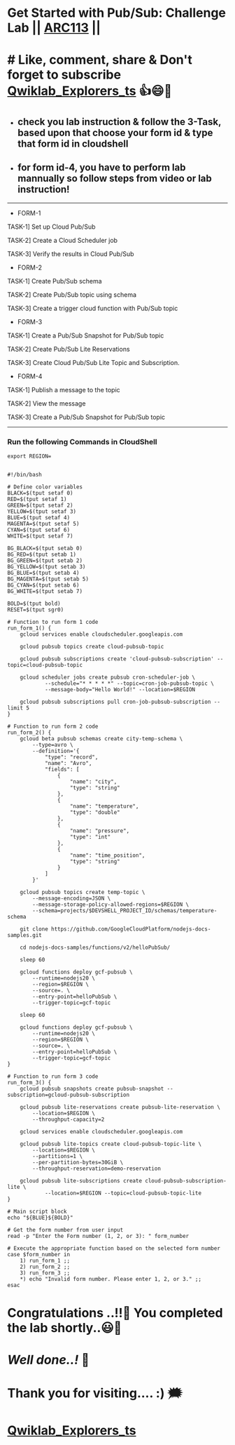 # Get Started with Pub/Sub: Challenge Lab || [ARC113](https://www.cloudskillsboost.google/course_templates/728/labs/511432) ||

# # Like, comment, share & Don't forget to subscribe [Qwiklab_Explorers_ts](https://youtube.com/@titashshil?si=RgamNu1dc9jVIbJN) 👍😄🤝


- ## check you lab instruction & follow the 3-Task, based upon that choose your form id & type that form id in cloudshell

- ## for form id-4, you have to perform lab mannually so follow steps from video or lab instruction!

---

- FORM-1

TASK-1] Set up Cloud Pub/Sub 

TASK-2] Create a Cloud Scheduler job

TASK-3] Verify the results in Cloud Pub/Sub


- FORM-2

TASK-1] Create Pub/Sub schema 

TASK-2] Create Pub/Sub topic using schema

TASK-3] Create a trigger cloud function with Pub/Sub topic


- FORM-3 

TASK-1] Create a Pub/Sub Snapshot for Pub/Sub topic 

TASK-2] Create Pub/Sub Lite Reservations

TASK-3] Create Cloud Pub/Sub Lite Topic and Subscription.


- FORM-4 

TASK-1] Publish a message to the topic 

TASK-2] View the message

TASK-3] Create a Pub/Sub Snapshot for Pub/Sub topic

--- 


### Run the following Commands in CloudShell

```
export REGION=
```


```

#!/bin/bash

# Define color variables
BLACK=$(tput setaf 0)
RED=$(tput setaf 1)
GREEN=$(tput setaf 2)
YELLOW=$(tput setaf 3)
BLUE=$(tput setaf 4)
MAGENTA=$(tput setaf 5)
CYAN=$(tput setaf 6)
WHITE=$(tput setaf 7)

BG_BLACK=$(tput setab 0)
BG_RED=$(tput setab 1)
BG_GREEN=$(tput setab 2)
BG_YELLOW=$(tput setab 3)
BG_BLUE=$(tput setab 4)
BG_MAGENTA=$(tput setab 5)
BG_CYAN=$(tput setab 6)
BG_WHITE=$(tput setab 7)

BOLD=$(tput bold)
RESET=$(tput sgr0)

# Function to run form 1 code
run_form_1() {
    gcloud services enable cloudscheduler.googleapis.com

    gcloud pubsub topics create cloud-pubsub-topic

    gcloud pubsub subscriptions create 'cloud-pubsub-subscription' --topic=cloud-pubsub-topic

    gcloud scheduler jobs create pubsub cron-scheduler-job \
            --schedule="* * * * *" --topic=cron-job-pubsub-topic \
            --message-body="Hello World!" --location=$REGION

    gcloud pubsub subscriptions pull cron-job-pubsub-subscription --limit 5
}

# Function to run form 2 code
run_form_2() {
    gcloud beta pubsub schemas create city-temp-schema \
        --type=avro \
        --definition='{
            "type": "record",
            "name": "Avro",
            "fields": [
                {
                    "name": "city",
                    "type": "string"
                },
                {
                    "name": "temperature",
                    "type": "double"
                },
                {
                    "name": "pressure",
                    "type": "int"
                },
                {
                    "name": "time_position",
                    "type": "string"
                }
            ]
        }'

    gcloud pubsub topics create temp-topic \
        --message-encoding=JSON \
        --message-storage-policy-allowed-regions=$REGION \
        --schema=projects/$DEVSHELL_PROJECT_ID/schemas/temperature-schema
    
    git clone https://github.com/GoogleCloudPlatform/nodejs-docs-samples.git

    cd nodejs-docs-samples/functions/v2/helloPubSub/

    sleep 60

    gcloud functions deploy gcf-pubsub \
        --runtime=nodejs20 \
        --region=$REGION \
        --source=. \
        --entry-point=helloPubSub \
        --trigger-topic=gcf-topic
        
    sleep 60

    gcloud functions deploy gcf-pubsub \
        --runtime=nodejs20 \
        --region=$REGION \
        --source=. \
        --entry-point=helloPubSub \
        --trigger-topic=gcf-topic
}

# Function to run form 3 code
run_form_3() {
    gcloud pubsub snapshots create pubsub-snapshot --subscription=gcloud-pubsub-subscription

    gcloud pubsub lite-reservations create pubsub-lite-reservation \
        --location=$REGION \
        --throughput-capacity=2

    gcloud services enable cloudscheduler.googleapis.com

    gcloud pubsub lite-topics create cloud-pubsub-topic-lite \
        --location=$REGION \
        --partitions=1 \
        --per-partition-bytes=30GiB \
        --throughput-reservation=demo-reservation

    gcloud pubsub lite-subscriptions create cloud-pubsub-subscription-lite \
            --location=$REGION --topic=cloud-pubsub-topic-lite
}

# Main script block
echo "${BLUE}${BOLD}"

# Get the form number from user input
read -p "Enter the Form number (1, 2, or 3): " form_number

# Execute the appropriate function based on the selected form number
case $form_number in
    1) run_form_1 ;;
    2) run_form_2 ;;
    3) run_form_3 ;;
    *) echo "Invalid form number. Please enter 1, 2, or 3." ;;
esac
```


# Congratulations ..!!🎉  You completed the lab shortly..😃💯

# *Well done..!* 👏

# Thank you for visiting.... :) 🗯️

# [Qwiklab_Explorers_ts](https://youtube.com/@titashshil?si=RgamNu1dc9jVIbJN)

